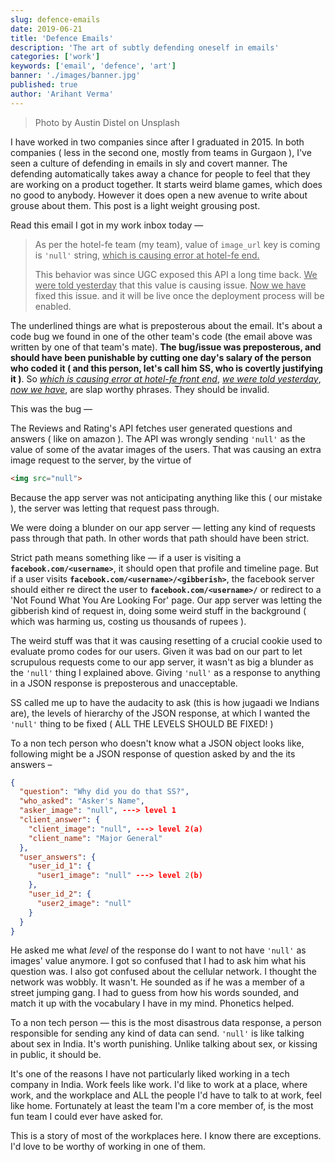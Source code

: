 ```yaml
---
slug: defence-emails
date: 2019-06-21
title: 'Defence Emails'
description: 'The art of subtly defending oneself in emails'
categories: ['work']
keywords: ['email', 'defence', 'art']
banner: './images/banner.jpg'
published: true
author: 'Arihant Verma'
---
```


> Photo by Austin Distel on Unsplash

I have worked in two companies since after I graduated in 2015. In both companies ( less in the second one, mostly from teams in Gurgaon ), I've seen a culture of defending in emails in sly and covert manner. The defending automatically takes away a chance for people to feel that they are working on a product together. It starts weird blame games, which does no good to anybody. However it does open a new avenue to write about grouse about them. This post is a light weight grousing post.

Read this email I got in my work inbox today —

> As per the hotel-fe team (my team), value of `image_url` key is coming is `'null'` string, <u>which is causing error at hotel-fe end.</u>
>
> This behavior was since UGC exposed this API a long time back. <u>We were told yesterday</u> that this value is causing issue. <u>Now we have</u> fixed this issue. and it will be live once the deployment process will be enabled.

The underlined things are what is preposterous about the email. It's about a code bug we found in one of the other team's code (the email above was written by one of that team's mate). **The bug/issue was preposterous, and should have been punishable by cutting one day's salary of the person who coded it ( and this person, let's call him SS, who is covertly justifying it )**. So <u>_which is causing error at hotel-fe front end_</u>, <u>_we were told yesterday_</u>, <u>_now we have_</u>, are slap worthy phrases. They should be invalid.

This was the bug —

The Reviews and Rating's API fetches user generated questions and answers ( like on amazon ). The API was wrongly sending `'null'` as the value of some of the avatar images of the users. That was causing an extra image request to the server, by the virtue of

```html
<img src="null">
```

Because the app server was not anticipating anything like this ( our mistake ), the server was letting that request pass through.

We were doing a blunder on our app server — letting any kind of requests pass through that path. In other words that path should have been strict.

Strict path means something like — if a user is visiting a **`facebook.com/<username>`**, it should open that profile and timeline page. But if a user visits **`facebook.com/<username>/<gibberish>`**, the facebook server should either re direct the user to **`facebook.com/<username>/`** or redirect to a 'Not Found What You Are Looking For' page. Our app server was letting the gibberish kind of request in, doing some weird stuff in the background ( which was harming us, costing us thousands of rupees ).

The weird stuff was that it was causing resetting of a crucial cookie used to evaluate promo codes for our users. Given it was bad on our part to let scrupulous requests come to our app server, it wasn't as big a blunder as the `'null'` thing I explained above. Giving `'null'` as a response to anything in a JSON response is preposterous and unacceptable.

SS called me up to have the audacity to ask (this is how jugaadi we Indians are), the levels of hierarchy of the JSON response, at which I wanted the `'null'` thing to be fixed ( ALL THE LEVELS SHOULD BE FIXED! )

To a non tech person who doesn't know what a JSON object looks like, following might be a JSON response of question asked by and the its answers –

```json
{
  "question": "Why did you do that SS?",
  "who_asked": "Asker's Name",
  "asker_image": "null", ---> level 1
  "client_answer": {
    "client_image": "null", ---> level 2(a)
    "client_name": "Major General"
  },
  "user_answers": {
    "user_id_1": {
      "user1_image": "null" ---> level 2(b)
    },
    "user_id_2": {
      "user2_image": "null"
    }
  }
}
```

He asked me what _level_ of the response do I want to not have `'null'` as images' value anymore. I got so confused that I had to ask him what his question was. I also got confused about the cellular network. I thought the network was wobbly. It wasn't. He sounded as if he was a member of a street jumping gang. I had to guess from how his words sounded, and match it up with the vocabulary I have in my mind. Phonetics helped.

To a non tech person — this is the most disastrous data response, a person responsible for sending any kind of data can send. `'null'` is like talking about sex in India. It's worth punishing. Unlike talking about sex, or kissing in public, it should be.

It's one of the reasons I have not particularly liked working in a tech company in India. Work feels like work. I'd like to work at a place, where work, and the workplace and ALL the people I'd have to talk to at work, feel like home. Fortunately at least the team I'm a core member of, is the most fun team I could ever have asked for.

This is a story of most of the workplaces here. I know there are exceptions. I'd love to be worthy of working in one of them.

